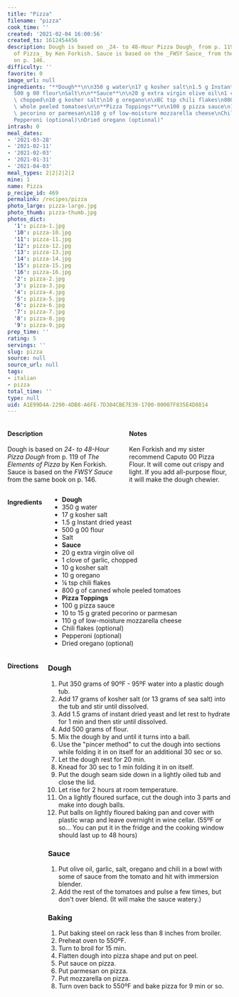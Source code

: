 ```yaml
---
title: "Pizza"
filename: "pizza"
cook_time: ''
created: '2021-02-04 16:00:56'
created_ts: 1612454456
description: Dough is based on _24- to 48-Hour Pizza Dough_ from p. 119 of _The Elements
  of Pizza_ by Ken Forkish. Sauce is based on the _FWSY Sauce_ from the same book
  on p. 146.
difficulty: ''
favorite: 0
image_url: null
ingredients: "**Dough**\n\n350 g water\n17 g kosher salt\n1.5 g Instant dried yeast\n\
  500 g 00 flour\nSalt\n\n**Sauce**\n\n20 g extra virgin olive oil\n1 clove of garlic,\
  \ chopped\n10 g kosher salt\n10 g oregano\n\xBC tsp chili flakes\n800 g of canned\
  \ whole peeled tomatoes\n\n**Pizza Toppings**\n\n100 g pizza sauce\n10 to 15 g grated\
  \ pecorino or parmesan\n110 g of low-moisture mozzarella cheese\nChili flakes (optional)\n\
  Pepperoni (optional)\nDried oregano (optional)"
intrash: 0
meal_dates:
- '2021-03-28'
- '2021-02-11'
- '2021-02-03'
- '2021-01-31'
- '2021-04-03'
meal_types: 2|2|2|2|2
mine: 1
name: Pizza
p_recipe_id: 469
permalink: /recipes/pizza
photo_large: pizza-large.jpg
photo_thumb: pizza-thumb.jpg
photos_dict:
  '1': pizza-1.jpg
  '10': pizza-10.jpg
  '11': pizza-11.jpg
  '12': pizza-12.jpg
  '13': pizza-13.jpg
  '14': pizza-14.jpg
  '15': pizza-15.jpg
  '16': pizza-16.jpg
  '2': pizza-2.jpg
  '3': pizza-3.jpg
  '4': pizza-4.jpg
  '5': pizza-5.jpg
  '6': pizza-6.jpg
  '7': pizza-7.jpg
  '8': pizza-8.jpg
  '9': pizza-9.jpg
prep_time: ''
rating: 5
servings: ''
slug: pizza
source: null
source_url: null
tags:
- italian
- pizza
total_time: ''
type: null
uid: A1E99D4A-2290-4DB8-A6FE-7D304CBE7E39-1700-00007F835E4D8814
---
```

<div class="large-8 medium-7 columns" id="writeup">		<div id="description"><h4>Description</h4>
<div class="box box-description content"><p>Dough is based on <em>24- to 48-Hour Pizza Dough</em> from p. 119 of <em>The Elements of Pizza</em> by Ken Forkish. Sauce is based on the <em>FWSY Sauce</em> from the same book on p. 146.</p>
</div></div>		<div id="notes"><h4>Notes</h4>
<div class="box box-notes"><p>Ken Forkish and my sister recommend Caputo 00 Pizza Flour. It will come out crispy and light. If you add all-purpose flour, it will make the dough chewier.</p>
</div></div>	</div><!-- #writeup -->
</div><!-- #row-one -->
<div class="row" id="row-two">	<div class="medium-4 small-5 columns" id="ingredients"><h4>Ingredients</h4><div class="box box-ingredients content"><ul>
<li><strong>Dough</strong></li>
<li>350 g water</li>
<li>17 g kosher salt</li>
<li>1.5 g Instant dried yeast</li>
<li>500 g 00 flour</li>
<li>Salt</li>
<li><strong>Sauce</strong></li>
<li>20 g extra virgin olive oil</li>
<li>1 clove of garlic, chopped</li>
<li>10 g kosher salt</li>
<li>10 g oregano</li>
<li>¼ tsp chili flakes</li>
<li>800 g of canned whole peeled tomatoes</li>
<li><strong>Pizza Toppings</strong></li>
<li>100 g pizza sauce</li>
<li>10 to 15 g grated pecorino or parmesan</li>
<li>110 g of low-moisture mozzarella cheese</li>
<li>Chili flakes (optional)</li>
<li>Pepperoni (optional)</li>
<li>Dried oregano (optional)</li>
</ul>
</div>	</div>	<div class="medium-6 small-7 columns" id="directions"><h4>Directions</h4><div class="box box-directions content"><h3>Dough</h3>
<ol>
<li>Put 350 grams of 90ºF - 95ºF water into a plastic dough tub.</li>
<li>Add 17 grams of kosher salt (or 13 grams of sea salt) into the tub and stir until dissolved.</li>
<li>Add 1.5 grams of instant dried yeast and let rest to hydrate for 1 min and then stir until dissolved.</li>
<li>Add 500 grams of flour.</li>
<li>Mix the dough by and until it turns into a ball.</li>
<li>Use the &quot;pincer method&quot; to cut the dough into sections while folding it in on itself for an additional 30 sec or so.</li>
<li>Let the dough rest for 20 min.</li>
<li>Knead for 30 sec to 1 min folding it in on itself.</li>
<li>Put the dough seam side down in a lightly oiled tub and close the lid.</li>
<li>Let rise for 2 hours at room temperature.</li>
<li>On a lightly floured surface, cut the dough into 3 parts and make into dough balls.</li>
<li>Put balls on lightly floured baking pan and cover with plastic wrap and leave overnight in wine cellar. (55ºF or so... You can put it in the fridge and the cooking window should last up to 48 hours)</li>
</ol>
<h3>Sauce</h3>
<ol>
<li>Put olive oil, garlic, salt, oregano and chili in a bowl with some of sauce from the tomato and hit with immersion blender.</li>
<li>Add the rest of the tomatoes and pulse a few times, but don't over blend. (It will make the sauce watery.)</li>
</ol>
<h3>Baking</h3>
<ol>
<li>Put baking steel on rack less than 8 inches from broiler.</li>
<li>Preheat oven to 550ºF.</li>
<li>Turn to broil for 15 min.</li>
<li>Flatten dough into pizza shape and put on peel.</li>
<li>Put sauce on pizza.</li>
<li>Put parmesan on pizza.</li>
<li>Put mozzarella on pizza.</li>
<li>Turn oven back to 550ºF and bake pizza for 9 min or so.</li>
</ol>
</div>	</div>